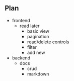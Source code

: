 Plan
----

* frontend
  * read later
    + basic view
    + pagination
    - read/delete controls
    - filter
    - add new
* backend
  - docs
    - crud
    - markdown
